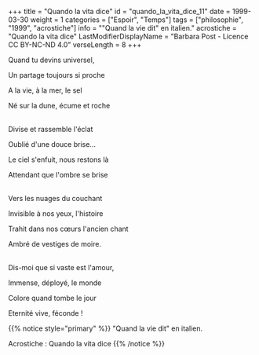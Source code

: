 +++
title = "Quando la vita dice"
id = "quando_la_vita_dice_11"
date = 1999-03-30
weight = 1
categories = ["Espoir", "Temps"]
tags = ["philosophie", "1999", "acrostiche"]
info = "\"Quand la vie dit\" en italien."
acrostiche = "Quando la vita dice"
LastModifierDisplayName = "Barbara Post - Licence CC BY-NC-ND 4.0"
verseLength = 8
+++

Quand tu devins universel,

Un partage toujours si proche

A la vie, à la mer, le sel

Né sur la dune, écume et roche

 \
Divise et rassemble l'éclat

Oublié d'une douce brise...

Le ciel s'enfuit, nous restons là

Attendant que l'ombre se brise

 \
Vers les nuages du couchant

Invisible à nos yeux, l'histoire

Trahit dans nos cœurs l'ancien chant

Ambré de vestiges de moire.

 \
Dis-moi que si vaste est l'amour,

Immense, déployé, le monde

Colore quand tombe le jour

Eternité vive, féconde !

{{% notice style="primary" %}}
\"Quand la vie dit\" en italien.

Acrostiche : Quando la vita dice
{{% /notice %}}
